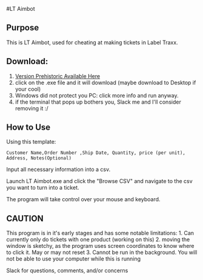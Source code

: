 #LT Aimbot
## Purpose
This is LT Aimbot, used for cheating at making tickets in Label Traxx.

## Download:

1. [Version Prehistoric Available Here](https://github.com/shreksojoe/lt_aimbot/releases/tag/Beta)
2. click on the .exe file and it will download (maybe download to Desktop if your cool)
3. Windows did not protect you PC: click more info and run anyway.
4. if the terminal that pops up bothers you, Slack me and I'll consider removing it :/

## How to Use

Using this template:

```Customer Name,Order Number ,Ship Date, Quantity, price (per unit), Address, Notes(Optional)```

Input all necessary information into a csv.

Launch LT Aimbot.exe and click the "Browse CSV" and navigate to the csv you want to turn into a ticket.

The program will take control over your mouse and keyboard.

## CAUTION
This program is in it's early stages and has some notable limitations:
    1. Can currently only do tickets with one product (working on this)
    2. moving the window is sketchy, as the program uses screen coordinates to know where to click it. May or may not reset
    3. Cannot be run in the background. You will not be able to use your computer while this is running


Slack for questions, comments, and/or concerns



